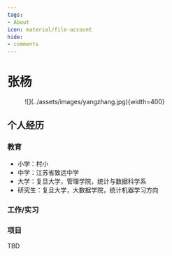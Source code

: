 ```yaml
---
tags:
- About
icon: material/file-account
hide:
- comments
---
```


# 张杨

<figure markdown>
![](../assets/images/yangzhang.jpg){width=400}
</figure>

## 个人经历

### 教育

- 小学：村小
- 中学：江苏省致远中学
- 大学：复旦大学，管理学院，统计与数据科学系
- 研究生：复旦大学，大数据学院，统计机器学习方向

### 工作/实习


### 项目

TBD